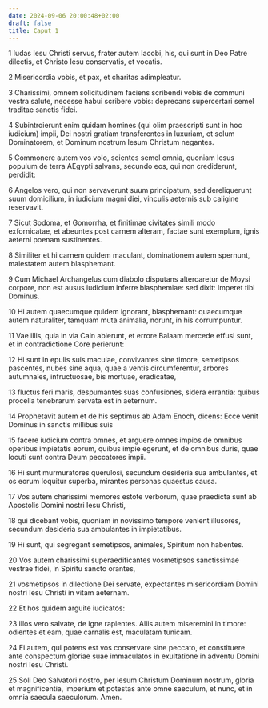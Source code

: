 ```yaml
---
date: 2024-09-06 20:00:48+02:00
draft: false
title: Caput 1
---
```





1 Iudas Iesu Christi servus, frater autem Iacobi, his, qui sunt in Deo Patre dilectis, et Christo Iesu conservatis, et vocatis.

2 Misericordia vobis, et pax, et charitas adimpleatur.

3 Charissimi, omnem solicitudinem faciens scribendi vobis de communi vestra salute, necesse habui scribere vobis: deprecans supercertari semel traditae sanctis fidei.

4 Subintroierunt enim quidam homines (qui olim praescripti sunt in hoc iudicium) impii, Dei nostri gratiam transferentes in luxuriam, et solum Dominatorem, et Dominum nostrum Iesum Christum negantes.

5 Commonere autem vos volo, scientes semel omnia, quoniam Iesus populum de terra AEgypti salvans, secundo eos, qui non crediderunt, perdidit:

6 Angelos vero, qui non servaverunt suum principatum, sed dereliquerunt suum domicilium, in iudicium magni diei, vinculis aeternis sub caligine reservavit.

7 Sicut Sodoma, et Gomorrha, et finitimae civitates simili modo exfornicatae, et abeuntes post carnem alteram, factae sunt exemplum, ignis aeterni poenam sustinentes.

8 Similiter et hi carnem quidem maculant, dominationem autem spernunt, maiestatem autem blasphemant.

9 Cum Michael Archangelus cum diabolo disputans altercaretur de Moysi corpore, non est ausus iudicium inferre blasphemiae: sed dixit: Imperet tibi Dominus.

10 Hi autem quaecumque quidem ignorant, blasphemant: quaecumque autem naturaliter, tamquam muta animalia, norunt, in his corrumpuntur.

11 Vae illis, quia in via Cain abierunt, et errore Balaam mercede effusi sunt, et in contradictione Core perierunt:

12 Hi sunt in epulis suis maculae, convivantes sine timore, semetipsos pascentes, nubes sine aqua, quae a ventis circumferentur, arbores autumnales, infructuosae, bis mortuae, eradicatae,

13 fluctus feri maris, despumantes suas confusiones, sidera errantia: quibus procella tenebrarum servata est in aeternum.

14 Prophetavit autem et de his septimus ab Adam Enoch, dicens: Ecce venit Dominus in sanctis millibus suis

15 facere iudicium contra omnes, et arguere omnes impios de omnibus operibus impietatis eorum, quibus impie egerunt, et de omnibus duris, quae locuti sunt contra Deum peccatores impii.

16 Hi sunt murmuratores querulosi, secundum desideria sua ambulantes, et os eorum loquitur superba, mirantes personas quaestus causa.

17 Vos autem charissimi memores estote verborum, quae praedicta sunt ab Apostolis Domini nostri Iesu Christi,

18 qui dicebant vobis, quoniam in novissimo tempore venient illusores, secundum desideria sua ambulantes in impietatibus.

19 Hi sunt, qui segregant semetipsos, animales, Spiritum non habentes.

20 Vos autem charissimi superaedificantes vosmetipsos sanctissimae vestrae fidei, in Spiritu sancto orantes,

21 vosmetipsos in dilectione Dei servate, expectantes misericordiam Domini nostri Iesu Christi in vitam aeternam.

22 Et hos quidem arguite iudicatos:

23 illos vero salvate, de igne rapientes. Aliis autem miseremini in timore: odientes et eam, quae carnalis est, maculatam tunicam.

24 Ei autem, qui potens est vos conservare sine peccato, et constituere ante conspectum gloriae suae immaculatos in exultatione in adventu Domini nostri Iesu Christi.

25 Soli Deo Salvatori nostro, per Iesum Christum Dominum nostrum, gloria et magnificentia, imperium et potestas ante omne saeculum, et nunc, et in omnia saecula saeculorum. Amen.

